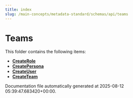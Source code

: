 ```yaml
---
title: index
slug: /main-concepts/metadata-standard/schemas/api/teams
---
```


# Teams

This folder contains the following items:

- [**CreateRole**](/main-concepts/metadata-standard/schemas/api/teams/createrole)
- [**CreatePersona**](/main-concepts/metadata-standard/schemas/api/teams/createpersona)
- [**CreateUser**](/main-concepts/metadata-standard/schemas/api/teams/createuser)
- [**CreateTeam**](/main-concepts/metadata-standard/schemas/api/teams/createteam)


Documentation file automatically generated at 2025-08-12 05:39:47.683420+00:00.
